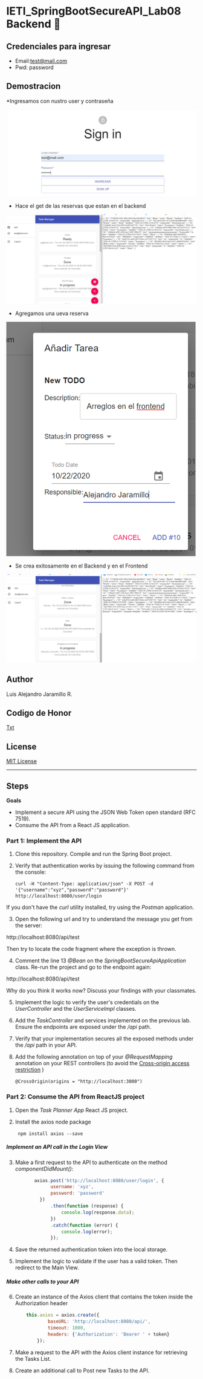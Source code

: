 # IETI_SpringBootSecureAPI_Lab08 Backend :new_moon_with_face:

## Credenciales para ingresar

* Email:test@mail.com
* Pwd: password
## Demostracion

*Ingresamos con nustro user y contraseña

![img1](/img/1.PNG)

* Hace el get de las reservas que estan en el backend

![img2](/img/2.PNG)

* Agregamos una ueva reserva

![img3](/img/3.PNG)

* Se crea exitosamente en el Backend y en el Frontend

![img4](/img/4.PNG)

## Author
Luis Alejandro Jaramillo R.

 ## Codigo de Honor
[Txt](/CoHonor.txt)

## License
[MIT License ](/LICENSE)


---

## Steps

**Goals**

* Implement a secure API using the JSON Web Token open standard (RFC 7519). 
* Consume the API from a React JS application.

### Part 1: Implement the API

1. Clone this repository. Compile and run the Spring Boot project.
 
2. Verify that authentication works by issuing the following command from the console:
   
   ```
   curl -H "Content-Type: application/json" -X POST -d '{"username":"xyz","password":"password"}' http://localhost:8080/user/login
   ```
If you don't have the *curl* utility installed, try using the *Postman* application.

3. Open the following url and try to understand the message you get from the server:

http://localhost:8080/api/test

Then try to locate the code fragment where the exception is thrown.

4. Comment the line 13 *@Bean* on the *SpringBootSecureApiApplication* class. Re-run the project and go to the endpoint again:

http://localhost:8080/api/test
                    
Why do you think it works now? Discuss your findings with your classmates.                    
                    	
5. Implement the logic to verify the user's credentials on the *UserController* and the *UserServiceImpl* classes.

6. Add the *TaskController* and services implemented on the previous lab. Ensure the endpoints are exposed under the */api* path. 

7. Verify that your implementation secures all the exposed methods under the */api* path in your API.

8. Add the following annotation on top of your *@RequestMapping* annotation on your REST controllers (to avoid the [Cross-origin access restriction](https://developer.mozilla.org/en-US/docs/Web/HTTP/CORS)  )
    
    ````
    @CrossOrigin(origins = "http://localhost:3000")
    ````
    
### Part 2: Consume the API from ReactJS project

1. Open the *Task Planner App* React JS project.

2. Install the axios node package

    ````
     npm install axios --save
    ````

##### Implement an API call in the Login View
    
3. Make a first request to the API to authenticate on the method *componentDidMount()*:

    ```` Javascript
           axios.post('http://localhost:8080/user/login', {
                 username: 'xyz',
                 password: 'password'
             })
                 .then(function (response) {
                     console.log(response.data);
                 })
                 .catch(function (error) {
                     console.log(error);
                 });
    ````
    
4. Save the returned authentication token into the local storage.

5. Implement the logic to validate if the user has a valid token. Then redirect to the Main View.

##### Make other calls to your API

6. Create an instance of the Axios client that contains the token inside the Authorization header

    ```` Javascript
        this.axios = axios.create({
                baseURL: 'http://localhost:8080/api/',
                timeout: 1000,
                headers: {'Authorization': 'Bearer ' + token}
            });
    ````
    
    
7. Make a request to the API with the Axios client instance for retrieving the Tasks List.

8. Create an additional call to Post new Tasks to the API.
